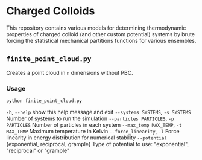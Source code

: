 # Charged Colloids

This repository contains various models for determining thermodynamic properties of charged colloid (and other custom potential) systems by brute forcing the statistical mechanical partitions functions for various ensembles.

## `finite_point_cloud.py`
Creates a point cloud in `n` dimensions without PBC.

### Usage
`python finite_point_cloud.py`

  `-h`, `--help`            show this help message and exit
  `--systems SYSTEMS`, `-s SYSTEMS`
                        Number of systems to run the simulation
  `--particles PARTICLES`, `-p PARTICLES`
                        Number of particles in each system
  `--max_temp MAX_TEMP`, `-t MAX_TEMP`
                        Maximum temperature in Kelvin
  `--force_linearity`, `-l`
                        Force linearity in energy distribution for numerical stability
  `--potential` {exponential, reciprocal, grample}
                        Type of potential to use: "exponential", "reciprocal" or "grample"
